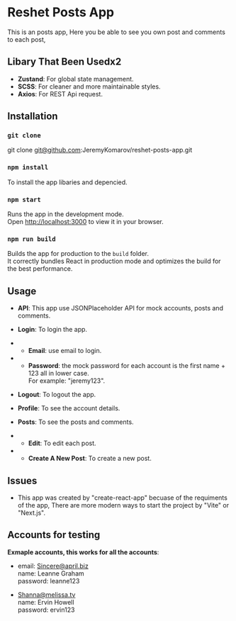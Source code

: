 # Reshet Posts App
This is an posts app,
Here you be able to see you own post and comments to each post,

## Libary That Been Usedx2
- **Zustand**: For global state management.
- **SCSS**: For cleaner and more maintainable styles.
- **Axios**: For REST Api request.

## Installation
### `git clone`
git clone git@github.com:JeremyKomarov/reshet-posts-app.git

### `npm install`
To install the app libaries and depencied.

### `npm start`
Runs the app in the development mode.\
Open [http://localhost:3000](http://localhost:3000) to view it in your browser.

### `npm run build`
Builds the app for production to the `build` folder.\
It correctly bundles React in production mode and optimizes the build for the best performance.

## Usage
- **API**: This app use JSONPlaceholder API for mock accounts, posts and comments.
- **Login**: To login the app.
- - **Email**: use email to login.
- - **Password**: the mock password for each account is the first name + 123 all in lower case.\
                  For example: "jeremy123".

- **Logout**: To logout the app.
- **Profile**: To see the account details.
- **Posts**: To see the posts and comments.
- - **Edit**: To edit each post.
- - **Create A New Post**: To create a new post.


## Issues
- This app was created by "create-react-app" becuase of the requiments of the app, 
There are more modern ways to start the project by "Vite" or "Next.js".

## Accounts for testing
**Exmaple accounts, this works for all the accounts**:
-  email: Sincere@april.biz\
   name: Leanne Graham\
   password: leanne123
   
- Shanna@melissa.tv\
  name: Ervin Howell\
  password: ervin123


